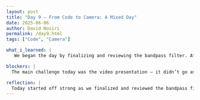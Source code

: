 ```yaml
---
layout: post
title: "Day 9 – From Code to Camera: A Mixed Day"
date: 2025-06-06
author: David Nosiri
permalink: /day9.html
tags: ["Code", "Camera"]

what_i_learned: |
   We began the day by finalizing and reviewing the bandpass filter. After that, we tested our current model to ensure everything was working properly in preparation for next week's steps. To wrap up the week, we created a report summarizing our progress in the form of a PowerPoint presentation video.

blockers: |
  The main challenge today was the video presentation — it didn’t go as smoothly as we hoped, but it’s something we can definitely improve on.

reflection: |
  Today started off strong as we finalized and reviewed the bandpass filter and tested our model to make sure everything was working well for the next phase of the project. It felt good to see how far we’ve come over the week. However, the day ended a bit stressfully. While recording our group video presentation, there were moments of confusion and misunderstanding that made the process more difficult than expected. Even though it was challenging, it reminded me how important clear communication and teamwork are in group projects.
---
```

